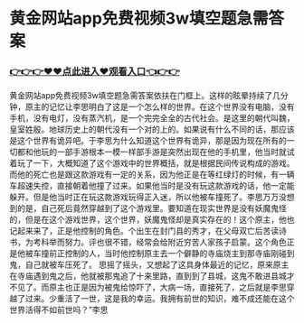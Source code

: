 # 黄金网站app免费视频3w填空题急需答案
### <a href="https://github.com/bnhyd/fgty/issues/1">👉👉👉♥♥点此进入♥观看入口👈👉👉</a>

黄金网站app免费视频3w填空题急需答案依扶在门框上。这样的眩晕持续了几分钟，原主的记忆让李思明白了这是一个怎么样的世界。在这个世界没有电脑，没有手机，没有电灯，没有蒸汽机，是一个完完全全的古代社会。是这里的朝代叫魏，皇室姓殷。地球历史上的朝代没有一个对的上的。如果说有什么不同的话，那应该是这个世界有诡异吧。于李思为什么知道这个世界有诡异，那是因为现在所有的一切都和他玩的一部手游根本一模一样部手游是突然出现在他的手机里，他当时就试着玩了一下，大概知道了这个游戏中的世界概括，就是根据民间传说构成的游戏。而他的死亡也是跟这款游戏有一定的关系，因为他正是在等红绿灯的时候，有一辆车超速失控，直接朝着他撞了过来。如果他当时是没有玩这款游戏的话，他一定能躲开。但是他当时正在玩这款游戏玩得正入迷，所以他被车撞死了。李思万万没想到的是，自己死后竟然穿越到了这个游戏里。要知道在现实世界是没有妖魔鬼怪的，但是在这个游戏世界，这个世界，妖魔鬼怪却是真实存在的！这个原主，他也记起来来了，正是他控制的角色。个出生在封门县的秀才，在父母双亡后苦读诗书，为考科举而努力。评也很不错，经常会给附近穷苦人家孩子启蒙。这个角色正是他被车撞前正控制的人，当时他控制原主去一个僻静的寺庙烧主到那寺庙刚碰到鬼，自己就被车压死了。
思摇了摇头，又想起了这具身体最近的记忆，原来原主在寺庙遇到鬼之后，他就被那鬼追了十来里路，直到到了县城，这鬼不敢进县城才不见了。而原主也正是因为被鬼给惊吓了，大病一场，直接死了，之后就是李思穿越了过来。少重活了一世，这是我的幸运。我拥有前世的知识，难不成还能在这个世界活得不如前世吗？”李思

